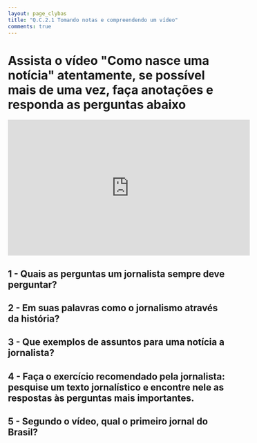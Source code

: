 ```yaml
---
layout: page_clybas
title: "Q.C.2.1 Tomando notas e compreendendo um vídeo"
comments: true
---
```


# Assista o vídeo "Como nasce uma notícia" **atentamente**, se possível mais de uma vez, **faça anotações** e responda as perguntas abaixo

<iframe width="560" height="315" src="https://www.youtube.com/embed/hqv_VMPafSI" frameborder="0" allow="accelerometer; autoplay; encrypted-media; gyroscope; picture-in-picture" allowfullscreen></iframe>

## 1 - Quais as perguntas um jornalista sempre deve perguntar?

## 2 - Em suas palavras como o jornalismo através da história?

## 3 - Que exemplos de assuntos para uma notícia a jornalista?

## 4 - Faça o exercício recomendado pela jornalista: pesquise um texto jornalístico e encontre nele as respostas às perguntas mais importantes.

## 5 - Segundo o vídeo, qual o primeiro jornal do Brasil?
